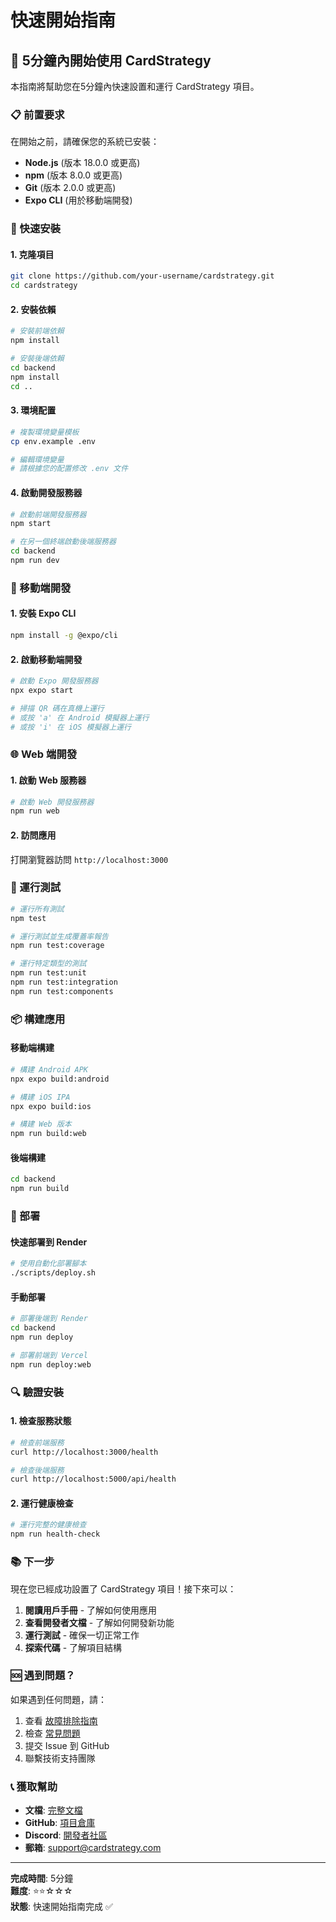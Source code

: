 # 快速開始指南

## 🚀 5分鐘內開始使用 CardStrategy

本指南將幫助您在5分鐘內快速設置和運行 CardStrategy 項目。

### 📋 前置要求

在開始之前，請確保您的系統已安裝：

- **Node.js** (版本 18.0.0 或更高)
- **npm** (版本 8.0.0 或更高)
- **Git** (版本 2.0.0 或更高)
- **Expo CLI** (用於移動端開發)

### 🔧 快速安裝

#### 1. 克隆項目

```bash
git clone https://github.com/your-username/cardstrategy.git
cd cardstrategy
```

#### 2. 安裝依賴

```bash
# 安裝前端依賴
npm install

# 安裝後端依賴
cd backend
npm install
cd ..
```

#### 3. 環境配置

```bash
# 複製環境變量模板
cp env.example .env

# 編輯環境變量
# 請根據您的配置修改 .env 文件
```

#### 4. 啟動開發服務器

```bash
# 啟動前端開發服務器
npm start

# 在另一個終端啟動後端服務器
cd backend
npm run dev
```

### 📱 移動端開發

#### 1. 安裝 Expo CLI

```bash
npm install -g @expo/cli
```

#### 2. 啟動移動端開發

```bash
# 啟動 Expo 開發服務器
npx expo start

# 掃描 QR 碼在真機上運行
# 或按 'a' 在 Android 模擬器上運行
# 或按 'i' 在 iOS 模擬器上運行
```

### 🌐 Web 端開發

#### 1. 啟動 Web 服務器

```bash
# 啟動 Web 開發服務器
npm run web
```

#### 2. 訪問應用

打開瀏覽器訪問 `http://localhost:3000`

### 🧪 運行測試

```bash
# 運行所有測試
npm test

# 運行測試並生成覆蓋率報告
npm run test:coverage

# 運行特定類型的測試
npm run test:unit
npm run test:integration
npm run test:components
```

### 📦 構建應用

#### 移動端構建

```bash
# 構建 Android APK
npx expo build:android

# 構建 iOS IPA
npx expo build:ios

# 構建 Web 版本
npm run build:web
```

#### 後端構建

```bash
cd backend
npm run build
```

### 🚀 部署

#### 快速部署到 Render

```bash
# 使用自動化部署腳本
./scripts/deploy.sh
```

#### 手動部署

```bash
# 部署後端到 Render
cd backend
npm run deploy

# 部署前端到 Vercel
npm run deploy:web
```

### 🔍 驗證安裝

#### 1. 檢查服務狀態

```bash
# 檢查前端服務
curl http://localhost:3000/health

# 檢查後端服務
curl http://localhost:5000/api/health
```

#### 2. 運行健康檢查

```bash
# 運行完整的健康檢查
npm run health-check
```

### 📚 下一步

現在您已經成功設置了 CardStrategy 項目！接下來可以：

1. **閱讀用戶手冊** - 了解如何使用應用
2. **查看開發者文檔** - 了解如何開發新功能
3. **運行測試** - 確保一切正常工作
4. **探索代碼** - 了解項目結構

### 🆘 遇到問題？

如果遇到任何問題，請：

1. 查看 [故障排除指南](../user-guide/troubleshooting.md)
2. 檢查 [常見問題](../user-guide/faq.md)
3. 提交 Issue 到 GitHub
4. 聯繫技術支持團隊

### 📞 獲取幫助

- **文檔**: [完整文檔](../README.md)
- **GitHub**: [項目倉庫](https://github.com/your-username/cardstrategy)
- **Discord**: [開發者社區](https://discord.gg/cardstrategy)
- **郵箱**: support@cardstrategy.com

---

**完成時間**: 5分鐘  
**難度**: ⭐⭐☆☆☆  
**狀態**: 快速開始指南完成 ✅
